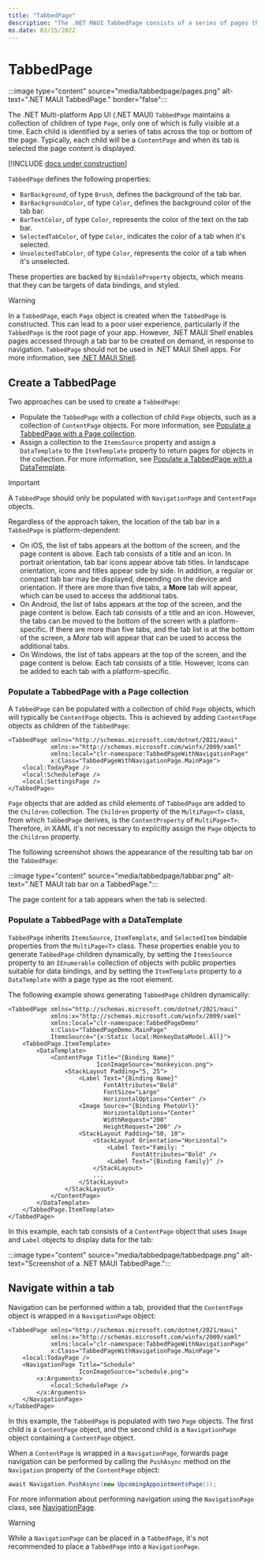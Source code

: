 ```yaml
---
title: "TabbedPage"
description: "The .NET MAUI TabbedPage consists of a series of pages that are navigable by tabs across the top or bottom of the page, with each tab loading the page content."
ms.date: 03/15/2022
---
```


# TabbedPage

:::image type="content" source="media/tabbedpage/pages.png" alt-text=".NET MAUI TabbedPage." border="false":::

The .NET Multi-platform App UI (.NET MAUI) `TabbedPage` maintains a collection of children of type `Page`, only one of which is fully visible at a time. Each child is identified by a series of tabs across the top or bottom of the page. Typically, each child will be a `ContentPage` and when its tab is selected the page content is displayed.

[!INCLUDE [docs under construction](~/includes/preview-note.md)]

`TabbedPage` defines the following properties:

- `BarBackground`, of type `Brush`, defines the background of the tab bar.
- `BarBackgroundColor`, of type `Color`, defines the background color of the tab bar.
- `BarTextColor`, of type `Color`, represents the color of the text on the tab bar.
- `SelectedTabColor`, of type `Color`, indicates the color of a tab when it's selected.
- `UnselectedTabColor`, of type `Color`, represents the color of a tab when it's unselected.

These properties are backed by `BindableProperty` objects, which means that they can be targets of data bindings, and styled.

> [!WARNING]
> In a `TabbedPage`, each `Page` object is created when the `TabbedPage` is constructed. This can lead to a poor user experience, particularly if the `TabbedPage` is the root page of your app. However, .NET MAUI Shell enables pages accessed through a tab bar to be created on demand, in response to navigation. `TabbedPage` should not be used in .NET MAUI Shell apps. For more information, see [.NET MAUI Shell](~/fundamentals/shell/index.md).

## Create a TabbedPage

Two approaches can be used to create a `TabbedPage`:

- Populate the `TabbedPage` with a collection of child `Page` objects, such as a collection of `ContentPage` objects. For more information, see [Populate a TabbedPage with a Page collection](#populate-a-tabbedpage-with-a-page-collection).
- Assign a collection to the `ItemsSource` property and assign a `DataTemplate` to the `ItemTemplate` property to return pages for objects in the collection. For more information, see [Populate a TabbedPage with a DataTemplate](#populate-a-tabbedpage-with-a-datatemplate).

> [!IMPORTANT]
> A `TabbedPage` should only be populated with `NavigationPage` and `ContentPage` objects.

Regardless of the approach taken, the location of the tab bar in a `TabbedPage` is platform-dependent:

- On iOS, the list of tabs appears at the bottom of the screen, and the page content is above. Each tab consists of a title and an icon. In portrait orientation, tab bar icons appear above tab titles. In landscape orientation, icons and titles appear side by side. In addition, a regular or compact tab bar may be displayed, depending on the device and orientation. If there are more than five tabs, a **More** tab will appear, which can be used to access the additional tabs.
- On Android, the list of tabs appears at the top of the screen, and the page content is below. Each tab consists of a title and an icon. However, the tabs can be moved to the bottom of the screen with a platform-specific. If there are more than five tabs, and the tab list is at the bottom of the screen, a *More* tab will appear that can be used to access the additional tabs. <!--For information about moving the tabs to the bottom of the screen, see [Setting TabbedPage Toolbar Placement and Color](~/platform-integration/android/tabbedpage-toolbar-placement-color.md).-->
- On Windows, the list of tabs appears at the top of the screen, and the page content is below. Each tab consists of a title. However, icons can be added to each tab with a platform-specific. <!--For more information, see [TabbedPage Icons on Windows](~/platform/windows/tabbedpage-icons.md).-->

### Populate a TabbedPage with a Page collection

A `TabbedPage` can be populated with a collection of child `Page` objects, which will typically be `ContentPage` objects. This is achieved by adding `ContentPage` objects as children of the `TabbedPage`:

```xaml
<TabbedPage xmlns="http://schemas.microsoft.com/dotnet/2021/maui"
            xmlns:x="http://schemas.microsoft.com/winfx/2009/xaml"
            xmlns:local="clr-namespace:TabbedPageWithNavigationPage"
            x:Class="TabbedPageWithNavigationPage.MainPage">
    <local:TodayPage />
    <local:SchedulePage />
    <local:SettingsPage />
</TabbedPage>
```

`Page` objects that are added as child elements of `TabbedPage` are added to the `Children` collection. The `Children` property of the `MultiPage<T>` class, from which `TabbedPage` derives, is the `ContentProperty` of `MultiPage<T>`. Therefore, in XAML it's not necessary to explicitly assign the `Page` objects to the `Children` property.

The following screenshot shows the appearance of the resulting tab bar on the `TabbedPage`:

:::image type="content" source="media/tabbedpage/tabbar.png" alt-text=".NET MAUI tab bar on a TabbedPage.":::

The page content for a tab appears when the tab is selected.

### Populate a TabbedPage with a DataTemplate

`TabbedPage` inherits `ItemsSource`, `ItemTemplate`, and `SelectedItem` bindable properties from the `MultiPage<T>` class. These properties enable you to generate `TabbedPage` children dynamically, by setting the `ItemsSource` property to an `IEnumerable` collection of objects with public properties suitable for data bindings, and by setting the `ItemTemplate` property to a `DataTemplate` with a page type as the root element.

The following example shows generating `TabbedPage` children dynamically:

```xaml
<TabbedPage xmlns="http://schemas.microsoft.com/dotnet/2021/maui"
            xmlns:x="http://schemas.microsoft.com/winfx/2009/xaml"
            xmlns:local="clr-namespace:TabbedPageDemo"
            x:Class="TabbedPageDemo.MainPage"
            ItemsSource="{x:Static local:MonkeyDataModel.All}">
    <TabbedPage.ItemTemplate>
        <DataTemplate>
            <ContentPage Title="{Binding Name}"
                         IconImageSource="monkeyicon.png">
                <StackLayout Padding="5, 25">
                    <Label Text="{Binding Name}"
                           FontAttributes="Bold"
                           FontSize="Large"
                           HorizontalOptions="Center" />
                    <Image Source="{Binding PhotoUrl}"
                           HorizontalOptions="Center"
                           WidthRequest="200"
                           HeightRequest="200" />
                    <StackLayout Padding="50, 10">
                        <StackLayout Orientation="Horizontal">
                            <Label Text="Family: "
                                   FontAttributes="Bold" />
                            <Label Text="{Binding Family}" />
                        </StackLayout>
                        ...
                    </StackLayout>
                </StackLayout>
            </ContentPage>
        </DataTemplate>
    </TabbedPage.ItemTemplate>
</TabbedPage>
```

In this example, each tab consists of a `ContentPage` object that uses `Image` and `Label` objects to display data for the tab:

:::image type="content" source="media/tabbedpage/tabbedpage.png" alt-text="Screenshot of a .NET MAUI TabbedPage.":::

## Navigate within a tab

Navigation can be performed within a tab, provided that the `ContentPage` object is wrapped in a `NavigationPage` object:

```xaml
<TabbedPage xmlns="http://schemas.microsoft.com/dotnet/2021/maui"
            xmlns:x="http://schemas.microsoft.com/winfx/2009/xaml"
            xmlns:local="clr-namespace:TabbedPageWithNavigationPage"
            x:Class="TabbedPageWithNavigationPage.MainPage">
    <local:TodayPage />
    <NavigationPage Title="Schedule"
                    IconImageSource="schedule.png">
        <x:Arguments>
            <local:SchedulePage />
        </x:Arguments>
    </NavigationPage>
</TabbedPage>
```

In this example, the `TabbedPage` is populated with two `Page` objects. The first child is a `ContentPage` object, and the second child is a `NavigationPage` object containing a `ContentPage` object.

When a `ContentPage` is wrapped in a `NavigationPage`, forwards page navigation can be performed by calling the `PushAsync` method on the `Navigation` property of the `ContentPage` object:

```csharp
await Navigation.PushAsync(new UpcomingAppointmentsPage());
```

For more information about performing navigation using the `NavigationPage` class, see [NavigationPage](navigationpage.md).

> [!WARNING]
> While a `NavigationPage` can be placed in a  `TabbedPage`, it's not recommended to place a `TabbedPage` into a `NavigationPage`.
